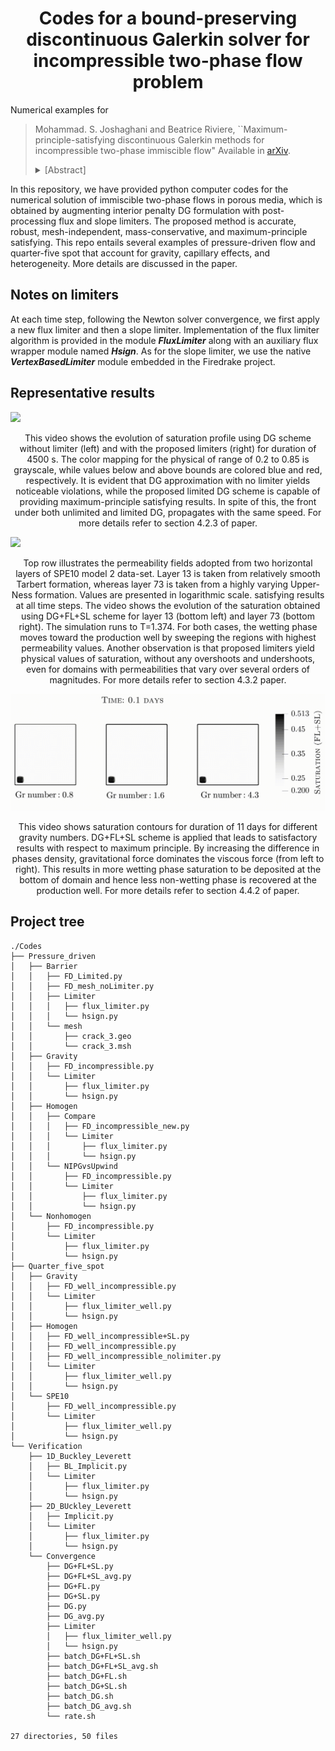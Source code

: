 <center> <h1>Codes for a bound-preserving discontinuous Galerkin solver for incompressible two-phase flow problem </h1> </center>

Numerical examples for
> Mohammad. S. Joshaghani and Beatrice Riviere,
> ``Maximum-principle-satisfying discontinuous Galerkin methods for incompressible two-phase immiscible flow" Available in [arXiv](https://arxiv.org/abs/2106.11807).
> <details><summary>[Abstract]</summary>
><p> This paper proposes a fully implicit numerical scheme for immiscible incompressible two-phase flow in porous media taking into account gravity, capillary effects, and heterogeneity. The objective is to develop a fully implicit stable discontinuous Galerkin (DG) solver for this system that is accurate, bound-preserving, and locally mass conservative. To achieve this, we augment our DG formulation with post-processing flux and slope limiters. The proposed framework is applied to several benchmark problems and the discrete solutions are shown to be accurate, to satisfy the maximum principle and local mass conservation. 
></p>
></details>

In this repository, we have provided python computer codes for the numerical solution of immiscible two-phase flows in porous media,
which is obtained by augmenting interior penalty DG formulation with post-processing flux and slope limiters. 
The proposed method is accurate, robust, mesh-independent, mass-conservative, and maximum-principle satisfying.
This repo entails several examples of pressure-driven flow and quarter-five spot that account for gravity, capillary effects, 
and heterogeneity. More details are discussed in the paper.

## Notes on limiters
At each time step, following the Newton solver convergence, we first apply a new flux limiter and then a slope limiter. 
Implementation of the flux limiter algorithm is provided in the module ***FluxLimiter*** along with an auxiliary 
flux wrapper module named ***Hsign***. As for the slope limiter, we use the native ***VertexBasedLimiter*** module embedded in the 
Firedrake project.
## Representative results
![](./Video/Video1a.gif)
<p align="center">
This video shows the evolution of saturation profile using DG scheme without limiter (left) and with the proposed limiters (right) for duration of 4500 s. The color mapping for the physical of range of 0.2 to 0.85 is grayscale, while values below and above bounds are colored blue and red, respectively. It is evident that DG approximation with no limiter yields noticeable violations, while the proposed limited DG scheme is capable of providing maximum-principle satisfying results. In spite of this, the front under both unlimited and limited DG, propagates with the same speed. For more details refer to section 4.2.3 of paper.
</p>

![](./Video/Video4.gif)
<p align="center">
Top row illustrates the permeability fields adopted from two horizontal layers of SPE10 
model 2 data-set. Layer 13 is taken from relatively smooth Tarbert formation, whereas layer 73 
is taken from a highly varying Upper-Ness formation. Values are presented in logarithmic scale. 
satisfying results at all time steps.
The video shows the evolution of the saturation obtained using DG+FL+SL scheme for 
layer 13 (bottom left) and layer 73 (bottom right). The simulation runs to T=1.374.
For both cases, the wetting phase moves toward the production well by sweeping the regions with 
highest permeability values. Another observation is that proposed limiters yield physical
values of saturation, without any overshoots and undershoots, even for domains with
permeabilities that vary over several orders of magnitudes. For more details refer to section 4.3.2 paper.
</p>


![](./Video/Video6a.gif)
<p align="center">
This video shows saturation contours for duration of 11 days for different gravity numbers.
DG+FL+SL scheme is applied that leads to satisfactory results with respect to maximum principle.
By increasing the difference in phases density, gravitational force dominates the viscous force 
(from left to right). This results in more wetting phase saturation to be deposited at the bottom 
of domain and hence less non-wetting phase is recovered at the production well. 
For more details refer to section 4.4.2 of paper.
</p>

## Project tree
```
./Codes
├── Pressure_driven
│   ├── Barrier
│   │   ├── FD_Limited.py
│   │   ├── FD_mesh_noLimiter.py
│   │   ├── Limiter
│   │   │   ├── flux_limiter.py
│   │   │   └── hsign.py
│   │   └── mesh
│   │       ├── crack_3.geo
│   │       └── crack_3.msh
│   ├── Gravity
│   │   ├── FD_incompressible.py
│   │   └── Limiter
│   │       ├── flux_limiter.py
│   │       └── hsign.py
│   ├── Homogen
│   │   ├── Compare
│   │   │   ├── FD_incompressible_new.py
│   │   │   └── Limiter
│   │   │       ├── flux_limiter.py
│   │   │       └── hsign.py
│   │   └── NIPGvsUpwind
│   │       ├── FD_incompressible.py
│   │       └── Limiter
│   │           ├── flux_limiter.py
│   │           └── hsign.py
│   └── Nonhomogen
│       ├── FD_incompressible.py
│       └── Limiter
│           ├── flux_limiter.py
│           └── hsign.py
├── Quarter_five_spot
│   ├── Gravity
│   │   ├── FD_well_incompressible.py
│   │   └── Limiter
│   │       ├── flux_limiter_well.py
│   │       └── hsign.py
│   ├── Homogen
│   │   ├── FD_well_incompressible+SL.py
│   │   ├── FD_well_incompressible.py
│   │   ├── FD_well_incompressible_nolimiter.py
│   │   └── Limiter
│   │       ├── flux_limiter_well.py
│   │       └── hsign.py
│   └── SPE10
│       ├── FD_well_incompressible.py
│       └── Limiter
│           ├── flux_limiter_well.py
│           └── hsign.py
└── Verification
    ├── 1D_Buckley_Leverett
    │   ├── BL_Implicit.py
    │   └── Limiter
    │       ├── flux_limiter.py
    │       └── hsign.py
    ├── 2D_BUckley_Leverett
    │   ├── Implicit.py
    │   └── Limiter
    │       ├── flux_limiter.py
    │       └── hsign.py
    └── Convergence
        ├── DG+FL+SL.py
        ├── DG+FL+SL_avg.py
        ├── DG+FL.py
        ├── DG+SL.py
        ├── DG.py
        ├── DG_avg.py
        ├── Limiter
        │   ├── flux_limiter_well.py
        │   └── hsign.py
        ├── batch_DG+FL+SL.sh
        ├── batch_DG+FL+SL_avg.sh
        ├── batch_DG+FL.sh
        ├── batch_DG+SL.sh
        ├── batch_DG.sh
        ├── batch_DG_avg.sh
        └── rate.sh

27 directories, 50 files
```

